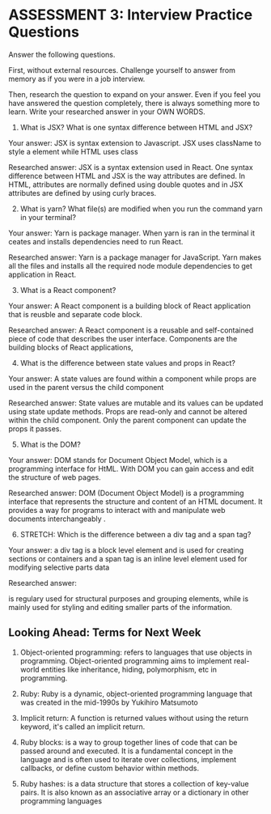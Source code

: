 # ASSESSMENT 3: Interview Practice Questions

Answer the following questions.

First, without external resources. Challenge yourself to answer from memory as if you were in a job interview.

Then, research the question to expand on your answer. Even if you feel you have answered the question completely, there is always something more to learn. Write your researched answer in your OWN WORDS.

1. What is JSX? What is one syntax difference between HTML and JSX?

Your answer: JSX is syntax extension to Javascript. JSX uses className to style a element while HTML uses class  

Researched answer: JSX is a syntax extension used in React. One syntax difference between HTML and JSX is the way attributes are defined. In HTML, attributes are normally defined using double quotes and in JSX attributes are defined by using curly braces.

2. What is yarn? What file(s) are modified when you run the command yarn in your terminal?

Your answer: Yarn is package manager. When yarn is ran in the terminal it ceates and installs dependencies need to run React.

Researched answer: Yarn is a package manager for JavaScript. Yarn makes all the files and installs all the required node module dependencies to get application in React.

3. What is a React component? 

Your answer: A React component is a building block of React application that is reusble and separate code block.

Researched answer: A React component is a reusable and self-contained piece of code that describes the user interface. Components are the building blocks of React applications,

4. What is the difference between state values and props in React?

Your answer: A state values are found within a component while props are used in the parent versus the child component

Researched answer: State values are mutable and its values can be updated using state update methods. Props are read-only and cannot be altered within the child component. Only the parent component can update the props it passes.

5. What is the DOM?

Your answer: DOM stands for Document Object Model, which is a programming interface for HtML. With DOM you can gain access and edit the structure of web pages.

Researched answer: DOM (Document Object Model) is a programming interface that represents the structure and content of an HTML document. It provides a way for programs to interact with and manipulate web documents interchangeably .

6. STRETCH: Which is the difference between a div tag and a span tag?

Your answer: a div tag is a block level element  and is used for creating sections or containers and  a span tag is an inline level element used for modifying selective parts data

Researched answer: <div> is regulary used for structural purposes and grouping elements, while <span> is mainly used for styling and editing smaller parts of the information.

## Looking Ahead: Terms for Next Week

1. Object-oriented programming: refers to languages that use objects in programming. Object-oriented programming aims to implement real-world entities like inheritance, hiding, polymorphism, etc in programming.

2. Ruby: Ruby is a dynamic, object-oriented programming language that was created in the mid-1990s by Yukihiro Matsumoto

3. Implicit return: A function is returned values without using the return keyword, it's called an implicit return.

4. Ruby blocks: is a way to group together lines of code that can be passed around and executed. It is a fundamental concept in the language and is often used to iterate over collections, implement callbacks, or define custom behavior within methods.

5. Ruby hashes: is a data structure that stores a collection of key-value pairs. It is also known as an associative array or a dictionary in other programming languages
